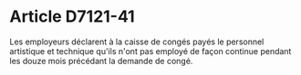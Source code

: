 # Article D7121-41

  
Les employeurs déclarent à la caisse de congés payés le personnel artistique et technique qu'ils n'ont pas employé de façon continue pendant les douze mois précédant la demande de congé.